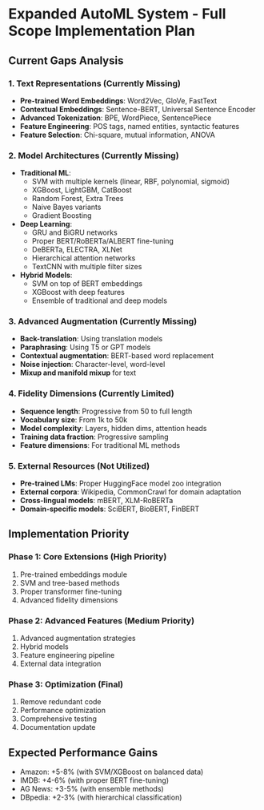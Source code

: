 # Expanded AutoML System - Full Scope Implementation Plan

## Current Gaps Analysis

### 1. Text Representations (Currently Missing)
- **Pre-trained Word Embeddings**: Word2Vec, GloVe, FastText
- **Contextual Embeddings**: Sentence-BERT, Universal Sentence Encoder
- **Advanced Tokenization**: BPE, WordPiece, SentencePiece
- **Feature Engineering**: POS tags, named entities, syntactic features
- **Feature Selection**: Chi-square, mutual information, ANOVA

### 2. Model Architectures (Currently Missing)
- **Traditional ML**:
  - SVM with multiple kernels (linear, RBF, polynomial, sigmoid)
  - XGBoost, LightGBM, CatBoost
  - Random Forest, Extra Trees
  - Naive Bayes variants
  - Gradient Boosting
- **Deep Learning**:
  - GRU and BiGRU networks
  - Proper BERT/RoBERTa/ALBERT fine-tuning
  - DeBERTa, ELECTRA, XLNet
  - Hierarchical attention networks
  - TextCNN with multiple filter sizes
- **Hybrid Models**:
  - SVM on top of BERT embeddings
  - XGBoost with deep features
  - Ensemble of traditional and deep models

### 3. Advanced Augmentation (Currently Missing)
- **Back-translation**: Using translation models
- **Paraphrasing**: Using T5 or GPT models
- **Contextual augmentation**: BERT-based word replacement
- **Noise injection**: Character-level, word-level
- **Mixup and manifold mixup** for text

### 4. Fidelity Dimensions (Currently Limited)
- **Sequence length**: Progressive from 50 to full length
- **Vocabulary size**: From 1k to 50k
- **Model complexity**: Layers, hidden dims, attention heads
- **Training data fraction**: Progressive sampling
- **Feature dimensions**: For traditional ML methods

### 5. External Resources (Not Utilized)
- **Pre-trained LMs**: Proper HuggingFace model zoo integration
- **External corpora**: Wikipedia, CommonCrawl for domain adaptation
- **Cross-lingual models**: mBERT, XLM-RoBERTa
- **Domain-specific models**: SciBERT, BioBERT, FinBERT

## Implementation Priority

### Phase 1: Core Extensions (High Priority)
1. Pre-trained embeddings module
2. SVM and tree-based methods
3. Proper transformer fine-tuning
4. Advanced fidelity dimensions

### Phase 2: Advanced Features (Medium Priority)
1. Advanced augmentation strategies
2. Hybrid models
3. Feature engineering pipeline
4. External data integration

### Phase 3: Optimization (Final)
1. Remove redundant code
2. Performance optimization
3. Comprehensive testing
4. Documentation update

## Expected Performance Gains
- Amazon: +5-8% (with SVM/XGBoost on balanced data)
- IMDB: +4-6% (with proper BERT fine-tuning)
- AG News: +3-5% (with ensemble methods)
- DBpedia: +2-3% (with hierarchical classification)